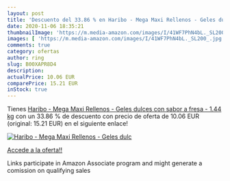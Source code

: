 ```yaml
---
layout: post
title: 'Descuento del 33.86 % en Haribo - Mega Maxi Rellenos - Geles dulc'
date: 2020-11-06 18:35:21
thumbnailImage: 'https://m.media-amazon.com/images/I/41WF7PhN4bL._SL200_.jpg'
images: [ 'https://m.media-amazon.com/images/I/41WF7PhN4bL._SL200_.jpg' ]
comments: true
category: ofertas
author: ring
slug: B00XAPR8D4
description:
actualPrice: 10.06 EUR
comparePrice: 15.21 EUR
inStock: true
---
```


Tienes [Haribo - Mega Maxi Rellenos - Geles dulces con sabor a fresa - 1.44 kg](https://www.amazon.es/dp/B00XAPR8D4/?tag=tolees-21) con un 33.86 % de descuento con precio de oferta de 10.06 EUR (original: 15.21 EUR) en el siguiente enlace!

[![Haribo - Mega Maxi Rellenos - Geles dulc](https://m.media-amazon.com/images/I/41WF7PhN4bL._SL200_.jpg)](https://www.amazon.es/dp/B00XAPR8D4/?tag=tolees-21)

[Accede a la oferta!!](https://www.amazon.es/dp/B00XAPR8D4/?tag=tolees-21)

Links participate in Amazon Associate program and might generate a comission on qualifying sales


